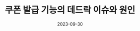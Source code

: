 ---
title:  "쿠폰 발급 기능의 데드락 이슈와 원인"

categories:
  - Spring
tags:
  - [Spring, Java]

toc: true
toc_sticky: true

date: 2023-09-30
---